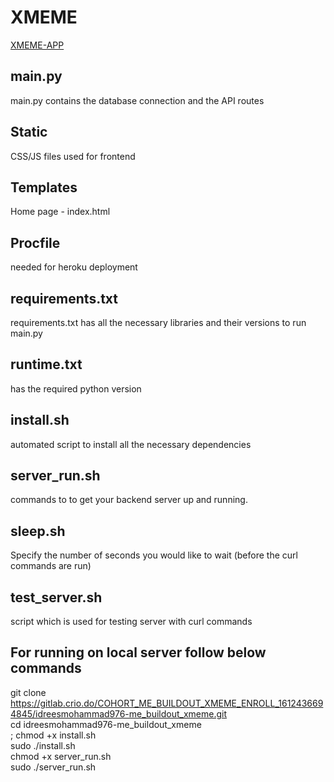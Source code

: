 # XMEME

[XMEME-APP](https://xmeme-idrees.herokuapp.com/)

## main.py 
main.py contains the database connection and the API routes

## Static
CSS/JS files used for frontend

## Templates
Home page - index.html 

## Procfile
needed for heroku deployment

## requirements.txt
requirements.txt has all the necessary libraries and their versions to run main.py

## runtime.txt
has the required python version

## install.sh
automated script to install all the necessary dependencies

## server_run.sh
commands to  to get your backend server up and running.

## sleep.sh
Specify the number of seconds you would like to wait (before the curl commands are run)

## test_server.sh
script which is used for testing server with curl commands


## For running on local server follow below commands

git clone https://gitlab.crio.do/COHORT_ME_BUILDOUT_XMEME_ENROLL_1612436694845/idreesmohammad976-me_buildout_xmeme.git</br>
cd idreesmohammad976-me_buildout_xmeme</br>;
chmod +x install.sh</br>
sudo ./install.sh</br>
chmod +x server_run.sh</br>
sudo ./server_run.sh</br>

